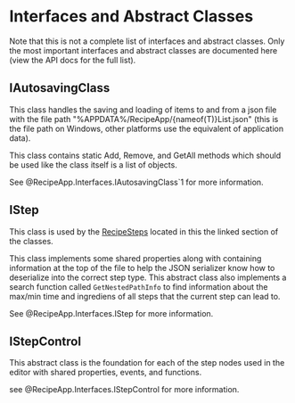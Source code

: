 ﻿# Interfaces and Abstract Classes
Note that this is not a complete list of interfaces and abstract classes.
Only the most important interfaces and abstract classes are documented here (view the API docs for the full list).

## IAutosavingClass
This class handles the saving and loading of items to and from a json file with the file path "%APPDATA%/RecipeApp/{nameof(T)}List.json"
(this is the file path on Windows, other platforms use the equivalent of application data).

This class contains static Add, Remove, and GetAll methods which should be used like the class itself is a list of objects.

See @RecipeApp.Interfaces.IAutosavingClass`1 for more information.

## IStep
This class is used by the [RecipeSteps](classes.md#step-classes) located in this the linked section of the classes.

This class implements some shared properties along with containing information at the top of the file to help the JSON
serializer know how to deserialize into the correct step type. This abstract class also implements a search function
called `GetNestedPathInfo` to find information about the max/min time and ingrediens of all steps that the current step can lead to.

See @RecipeApp.Interfaces.IStep for more information.

## IStepControl

This abstract class is the foundation for each of the step nodes used in the editor with shared properties, events, and functions.

see @RecipeApp.Interfaces.IStepControl for more information.
